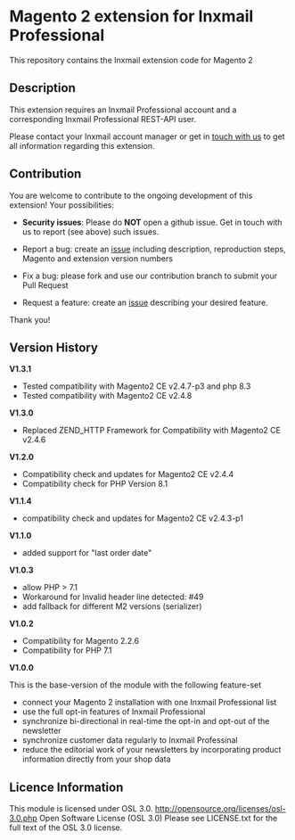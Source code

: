 # Magento 2 extension for Inxmail Professional
This repository contains the Inxmail extension code for Magento 2

## Description

This extension requires an Inxmail Professional account and a corresponding Inxmail Professional REST-API user.

Please contact your Inxmail account manager or get in [touch with us](https://www.inxmail.de/kontakt) to get all information regarding this extension.


## Contribution

You are welcome to contribute to the ongoing development of this extension! Your possibilities:

* **Security issues**: Please do **NOT** open a github issue. Get in touch with us to report (see above) such issues.

* Report a bug: create an [issue](https://github.com/Inxmail/inx_magento2/issues/new) including description, reproduction steps, Magento and extension version numbers
* Fix a bug: please fork and use our contribution branch to submit your Pull Request
* Request a feature: create an [issue](https://github.com/Inxmail/inx_magento2/issues/new) describing your desired feature.

Thank you!


## Version History
**V1.3.1**
* Tested compatibility with Magento2 CE v2.4.7-p3 and php 8.3
* Tested compatibility with Magento2 CE v2.4.8

**V1.3.0**
* Replaced ZEND_HTTP Framework for Compatibility with Magento2 CE v2.4.6

**V1.2.0**
* Compatibility check and updates for Magento2 CE v2.4.4
* Compatibility check for PHP Version 8.1

**V1.1.4**
* compatibility check and updates for Magento2 CE v2.4.3-p1

**V1.1.0**
* added support for "last order date"

**V1.0.3**
* allow PHP > 7.1
* Workaround for Invalid header line detected: #49
* add fallback for different M2 versions (serializer)

**V1.0.2**
* Compatibility for Magento 2.2.6
* Compatibility for PHP 7.1

**V1.0.0**

This is the base-version of the module with the following feature-set
* connect your Magento 2 installation with one Inxmail Professional list
* use the full opt-in features of Inxmail Professional
* synchronize bi-directional in real-time the opt-in and opt-out of the newsletter 
* synchronize customer data regularly to Inxmail Professinal
* reduce the editorial work of your newsletters by incorporating product information directly from your shop data 


## Licence Information
This module is licensed under OSL 3.0.
http://opensource.org/licenses/osl-3.0.php  Open Software License (OSL 3.0)
Please see LICENSE.txt for the full text of the OSL 3.0 license.
